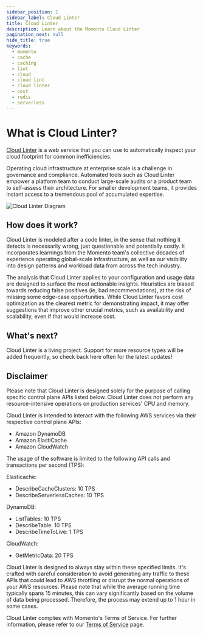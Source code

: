 ```yaml
---
sidebar_position: 1
sidebar_label: Cloud Linter
title: Cloud Linter
description: Learn about the Momento Cloud Linter
pagination_next: null
hide_title: true
keywords:
  - momento
  - cache
  - caching
  - lint
  - cloud
  - cloud lint
  - cloud linter
  - cost
  - redis
  - serverless
---
```


# What is Cloud Linter?

[Cloud Linter](https://console.gomomento.com/caches) is a web service that you can use to automatically inspect your cloud footprint for common inefficiencies.

Operating cloud infrastructure at enterprise scale is a challenge in governance and compliance. Automated tools such as Cloud Linter empower a platform team to conduct large-scale audits or a product team to self-assess their architecture. For smaller development teams, it provides instant access to a tremendous pool of accumulated expertise.

![Cloud Linter Diagram](@site/static/img/cloud-linter/cloud-linter-diagram.png)

## How does it work?
Cloud Linter is modeled after a code linter, in the sense that nothing it detects is necessarily wrong, just questionable and potentially costly. It incorporates learnings from the Momento team's collective decades of experience operating global-scale infrastructure, as well as our visibility into design patterns and workload data from across the tech industry.

The analysis that Cloud Linter applies to your configuration and usage data are designed to surface the most actionable insights. Heuristics are biased towards reducing false positives (ie, bad recommendations), at the risk of missing some edge-case opportunities. While Cloud Linter favors cost optimization as the clearest metric for demonstrating impact, it may offer suggestions that improve other crucial metrics, such as availability and scalability, even if that would increase cost.

## What's next?
Cloud Linter is a living project. Support for more resource types will be added frequently, so check back here often for the latest updates!

## Disclaimer
Please note that Cloud Linter is designed solely for the purpose of calling specific control plane APIs listed below. Cloud Linter does not perform any resource-intensive operations on production services' CPU and memory.

Cloud Linter is intended to interact with the following AWS services via their respective control plane APIs:
- Amazon DynamoDB
- Amazon ElastiCache
- Amazon CloudWatch

The usage of the software is limited to the following API calls and transactions per second (TPS):

Elasticache:
- DescribeCacheClusters: 10 TPS
- DescribeServerlessCaches: 10 TPS

DynamoDB:
- ListTables: 10 TPS
- DescribeTable: 10 TPS
- DescribeTimeToLive: 1 TPS

CloudWatch:
- GetMetricData: 20 TPS

Cloud Linter is designed to always stay within these specified limits. It's crafted with careful consideration to avoid generating any traffic to these APIs that could lead to AWS throttling or disrupt the normal operations of your AWS resources.
Please note that while the average running time typically spans 15 minutes, this can vary significantly based on the volume of data being processed. Therefore, the process may extend up to 1 hour in some cases.

Cloud Linter complies with Momento's Terms of Service. For further information, please refer to our [Terms of Service](https://www.gomomento.com/terms-of-service) page. 

